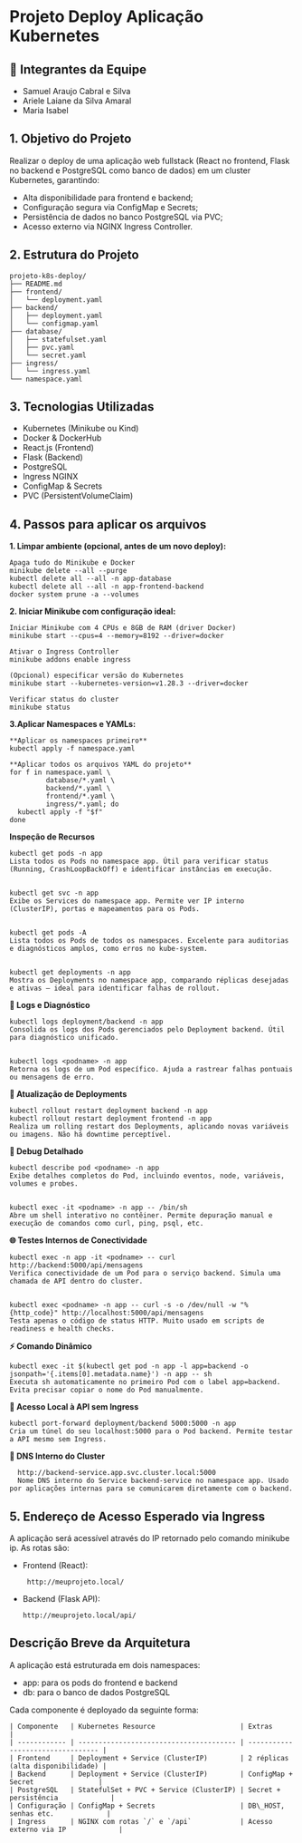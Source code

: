   #                                                         Projeto Deploy Aplicação Kubernetes

  ## 👥 Integrantes da Equipe

- Samuel Araujo Cabral e Silva
- Ariele Laiane da Silva Amaral
- Maria Isabel
##
## 1. Objetivo do Projeto
Realizar o deploy de uma aplicação web fullstack (React no frontend, Flask no backend e PostgreSQL como banco de dados) em um cluster Kubernetes, garantindo:

- Alta disponibilidade para frontend e backend;
- Configuração segura via ConfigMap e Secrets;
- Persistência de dados no banco PostgreSQL via PVC;
- Acesso externo via NGINX Ingress Controller.

##
## 2. Estrutura do Projeto
    projeto-k8s-deploy/
    ├── README.md
    ├── frontend/
    │   └── deployment.yaml
    ├── backend/
    │   ├── deployment.yaml
    │   └── configmap.yaml
    ├── database/
    │   ├── statefulset.yaml
    │   ├── pvc.yaml
    │   └── secret.yaml
    ├── ingress/
    │   └── ingress.yaml
    └── namespace.yaml
##
## 3. Tecnologias Utilizadas
- Kubernetes (Minikube ou Kind)
- Docker & DockerHub
- React.js (Frontend)
- Flask (Backend)
- PostgreSQL
- Ingress NGINX
- ConfigMap & Secrets
- PVC (PersistentVolumeClaim)
##
## 4. Passos para aplicar os arquivos
**1. Limpar ambiente (opcional, antes de um novo deploy):**

    Apaga tudo do Minikube e Docker
    minikube delete --all --purge
    kubectl delete all --all -n app-database
    kubectl delete all --all -n app-frontend-backend
    docker system prune -a --volumes

**2. Iniciar Minikube com configuração ideal:**

    Iniciar Minikube com 4 CPUs e 8GB de RAM (driver Docker)
    minikube start --cpus=4 --memory=8192 --driver=docker
    
    Ativar o Ingress Controller
    minikube addons enable ingress
    
    (Opcional) especificar versão do Kubernetes
    minikube start --kubernetes-version=v1.28.3 --driver=docker
    
    Verificar status do cluster
    minikube status

**3.Aplicar Namespaces e YAMLs:**

    **Aplicar os namespaces primeiro**
    kubectl apply -f namespace.yaml
    
    **Aplicar todos os arquivos YAML do projeto**
    for f in namespace.yaml \
             database/*.yaml \
             backend/*.yaml \
             frontend/*.yaml \
             ingress/*.yaml; do
      kubectl apply -f "$f"
    done
    
 **Inspeção de Recursos**

    kubectl get pods -n app
    Lista todos os Pods no namespace app. Útil para verificar status (Running, CrashLoopBackOff) e identificar instâncias em execução.
    
    
    kubectl get svc -n app
    Exibe os Services do namespace app. Permite ver IP interno (ClusterIP), portas e mapeamentos para os Pods.
    
    
    kubectl get pods -A
    Lista todos os Pods de todos os namespaces. Excelente para auditorias e diagnósticos amplos, como erros no kube-system.
    
    
    kubectl get deployments -n app
    Mostra os Deployments no namespace app, comparando réplicas desejadas e ativas — ideal para identificar falhas de rollout.

**📜 Logs e Diagnóstico**

    kubectl logs deployment/backend -n app
    Consolida os logs dos Pods gerenciados pelo Deployment backend. Útil para diagnóstico unificado.
    
    
    kubectl logs <podname> -n app
    Retorna os logs de um Pod específico. Ajuda a rastrear falhas pontuais ou mensagens de erro.

**🔁 Atualização de Deployments**

    kubectl rollout restart deployment backend -n app
    kubectl rollout restart deployment frontend -n app
    Realiza um rolling restart dos Deployments, aplicando novas variáveis ou imagens. Não há downtime perceptível.

**🔎 Debug Detalhado**

    kubectl describe pod <podname> -n app
    Exibe detalhes completos do Pod, incluindo eventos, node, variáveis, volumes e probes.
    
    
    kubectl exec -it <podname> -n app -- /bin/sh
    Abre um shell interativo no contêiner. Permite depuração manual e execução de comandos como curl, ping, psql, etc.

**🌐 Testes Internos de Conectividade**

    kubectl exec -n app -it <podname> -- curl http://backend:5000/api/mensagens
    Verifica conectividade de um Pod para o serviço backend. Simula uma chamada de API dentro do cluster.
    
    
    kubectl exec <podname> -n app -- curl -s -o /dev/null -w "%{http_code}" http://localhost:5000/api/mensagens
    Testa apenas o código de status HTTP. Muito usado em scripts de readiness e health checks.

**⚡ Comando Dinâmico**

    kubectl exec -it $(kubectl get pod -n app -l app=backend -o jsonpath='{.items[0].metadata.name}') -n app -- sh
    Executa sh automaticamente no primeiro Pod com o label app=backend. Evita precisar copiar o nome do Pod manualmente.

**🔌 Acesso Local à API sem Ingress**

    kubectl port-forward deployment/backend 5000:5000 -n app
    Cria um túnel do seu localhost:5000 para o Pod backend. Permite testar a API mesmo sem Ingress.

**📡 DNS Interno do Cluster**
      
      http://backend-service.app.svc.cluster.local:5000
      Nome DNS interno do Service backend-service no namespace app. Usado por aplicações internas para se comunicarem diretamente com o backend.

##
## 5. Endereço de Acesso Esperado via Ingress
A aplicação será acessível através do IP retornado pelo comando minikube ip. As rotas são:

- Frontend (React):

       http://meuprojeto.local/

- Backend (Flask API):

      http://meuprojeto.local/api/
##
## Descrição Breve da Arquitetura
A aplicação está estruturada em dois namespaces:
- app: para os pods do frontend e backend
- db: para o banco de dados PostgreSQL

Cada componente é deployado da seguinte forma:

    | Componente   | Kubernetes Resource                     | Extras                            |
    | ------------ | --------------------------------------- | --------------------------------- |
    | Frontend     | Deployment + Service (ClusterIP)        | 2 réplicas (alta disponibilidade) |
    | Backend      | Deployment + Service (ClusterIP)        | ConfigMap + Secret                |
    | PostgreSQL   | StatefulSet + PVC + Service (ClusterIP) | Secret + persistência             |
    | Configuração | ConfigMap + Secrets                     | DB\_HOST, senhas etc.             |
    | Ingress      | NGINX com rotas `/` e `/api`            | Acesso externo via IP             |


